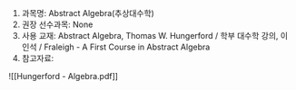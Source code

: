 1. 과목명: Abstract Algebra(추상대수학) 
2. 권장 선수과목: None
3. 사용 교재: Abstract Algebra, Thomas W. Hungerford / 학부 대수학 강의, 이인석 / Fraleigh - A First Course in Abstract Algebra
4. 참고자료: 

![[Hungerford - Algebra.pdf]]

